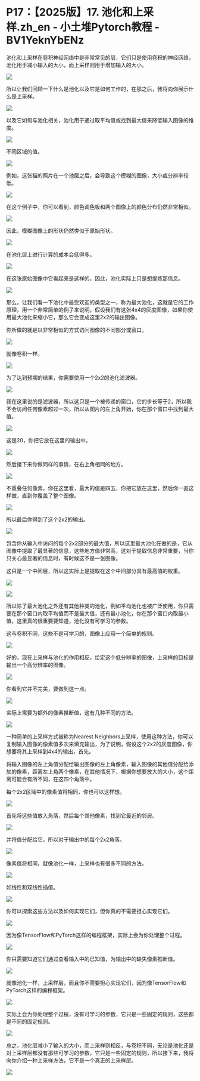 # P17：【2025版】17. 池化和上采样.zh_en - 小土堆Pytorch教程 - BV1YeknYbENz

池化和上采样在卷积神经网络中是非常常见的层，它们只是使用卷积的神经网络，池化用于减小输入的大小，而上采样则用于增加输入的大小。



![](img/6bac5795ad77a1642d7bf7e11275d6f3_1.png)

所以让我们回顾一下什么是池化以及它是如何工作的，在那之后，我将向你展示什么是上采样。

![](img/6bac5795ad77a1642d7bf7e11275d6f3_3.png)

以及它如何与池化相关，池化用于通过取平均值或找到最大值来降低输入图像的维度。

![](img/6bac5795ad77a1642d7bf7e11275d6f3_5.png)

不同区域的值。

![](img/6bac5795ad77a1642d7bf7e11275d6f3_7.png)

例如，这张猫的照片在一个池层之后，会导致这个模糊的图像，大小或分辨率较低。

![](img/6bac5795ad77a1642d7bf7e11275d6f3_9.png)

在这个例子中，你可以看到，颜色调色板和两个图像上的颜色分布仍然非常相似。

![](img/6bac5795ad77a1642d7bf7e11275d6f3_11.png)

因此，模糊图像上的形状仍然类似于原始形状。

![](img/6bac5795ad77a1642d7bf7e11275d6f3_13.png)

在池化层上进行计算的成本会低得多。

![](img/6bac5795ad77a1642d7bf7e11275d6f3_15.png)

在这张原始图像中它看起来是这样的，因此，池化实际上只是想提炼那信息。

![](img/6bac5795ad77a1642d7bf7e11275d6f3_17.png)

那么，让我们看一下池化中最受欢迎的类型之一，称为最大池化，这就是它的工作原理，用一个非常简单的例子来说明，假设我们有这张4x4的灰度图像，如果你使用最大池化来缩小它，那么它会变成这里2x2的输出图像。

你所做的就是以非常相似的方式访问图像的不同部分或窗口。

![](img/6bac5795ad77a1642d7bf7e11275d6f3_19.png)

就像卷积一样。

![](img/6bac5795ad77a1642d7bf7e11275d6f3_21.png)

为了达到预期的结果，你需要使用一个2x2的池化滤波器。

![](img/6bac5795ad77a1642d7bf7e11275d6f3_23.png)

我在这里说的是滤波器，所以这只是一个被传递的窗口，它的步长等于2，所以我不会访问任何像素超过一次，所以从图片的左上角开始，你在那个窗口中找到最大值。



![](img/6bac5795ad77a1642d7bf7e11275d6f3_25.png)

这是20，你把它放在这里的输出中。

![](img/6bac5795ad77a1642d7bf7e11275d6f3_27.png)

然后接下来你做同样的事情，在右上角相同的地方。

![](img/6bac5795ad77a1642d7bf7e11275d6f3_29.png)

不重叠任何像素，你在这里看，最大的值是四五，你把它放在这里，然后你一直这样做，直到你覆盖了整个图像。

![](img/6bac5795ad77a1642d7bf7e11275d6f3_31.png)

所以最后你得到了这个2x2的输出。

![](img/6bac5795ad77a1642d7bf7e11275d6f3_33.png)

包含你从输入中访问的每个2x2部分的最大值，所以这里最大池化在做的是，它从图像中提取了最显著的信息，这些地方值非常高，这对于提取信息非常重要，当你只关心最显著的信息时，有时候这不是一张图像。

这只是一个中间层，所以这实际上是提取在这个中间部分具有最高值的权重。

![](img/6bac5795ad77a1642d7bf7e11275d6f3_35.png)

![](img/6bac5795ad77a1642d7bf7e11275d6f3_36.png)

所以除了最大池化之外还有其他种类的池化，例如平均池化也被广泛使用，你只需要在那个窗口内取平均值而不是最大值，还有最小池化，你在那个窗口内取最小值，这里真的很重要要知道，池化没有可学习的参数。

这与卷积不同，这些不是可学习的，图像上应用一个简单的规则。

![](img/6bac5795ad77a1642d7bf7e11275d6f3_38.png)

好的，现在上采样与池化的作用相反，给定这个低分辨率的图像，上采样的目标是输出一个高分辨率的图像。

![](img/6bac5795ad77a1642d7bf7e11275d6f3_40.png)

你看到它并不完美，要做到这一点。

![](img/6bac5795ad77a1642d7bf7e11275d6f3_42.png)

实际上需要为额外的像素推断值，这有几种不同的方法。

![](img/6bac5795ad77a1642d7bf7e11275d6f3_44.png)

一种简单的上采样方式被称为Nearest Neighbors上采样，使用这种方法，你可以复制输入图像的像素值多次来填充输出，为了说明，假设这个2x2的灰度图像，你想要将其上采样到4x4的输出，首先。

将输入图像的左上角值分配给输出图像的左上角像素，输入图像的其他值分配给添加的像素，距离左上角两个像素，在其他情况下，根据你想要放大的大小，这个距离可能会有所不同，在这四个角落中。

每个2x2区域中的像素值将相同，你也可以这样想。

![](img/6bac5795ad77a1642d7bf7e11275d6f3_46.png)

首先将这些值放入角落，然后每个其他像素，找到它最近的邻居。

![](img/6bac5795ad77a1642d7bf7e11275d6f3_48.png)

并将值分配给它，所以对于输出中的每个2x2角落。

![](img/6bac5795ad77a1642d7bf7e11275d6f3_50.png)

像素值将相同，就像池化一样，上采样也有很多不同的方法。

![](img/6bac5795ad77a1642d7bf7e11275d6f3_52.png)

如线性和双线性插值。

![](img/6bac5795ad77a1642d7bf7e11275d6f3_54.png)

你可以探索这些方法以及如何实现它们，但你真的不需要担心实现它们。

![](img/6bac5795ad77a1642d7bf7e11275d6f3_56.png)

因为像TensorFlow和PyTorch这样的编程框架，实际上会为你处理整个过程。

![](img/6bac5795ad77a1642d7bf7e11275d6f3_58.png)

你只需要知道它们通过查看输入中的已知值，为输出中的缺失像素推断值。

![](img/6bac5795ad77a1642d7bf7e11275d6f3_60.png)

就像池化一样，上采样层，而且你不需要担心实现它们，因为像TensorFlow和PyTorch这样的编程框架。



![](img/6bac5795ad77a1642d7bf7e11275d6f3_62.png)

实际上会为你处理整个过程，没有可学习的参数，它只是一些固定的规则，这些都是不同的固定规则。

![](img/6bac5795ad77a1642d7bf7e11275d6f3_64.png)

总之，池化层减小了输入的大小，而上采样则相反，与卷积不同，无论是池化还是对上采样层都没有那些可学习的参数，它只是一些固定的规则，所以接下来，我将向你介绍一种上采样方法，它不是一个真正的上采样层。



![](img/6bac5795ad77a1642d7bf7e11275d6f3_66.png)